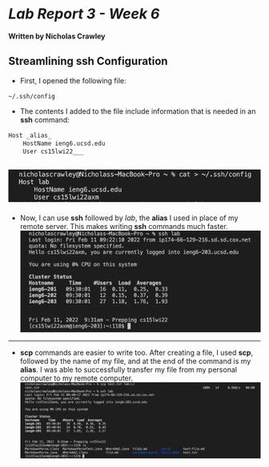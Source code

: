 # *Lab Report 3 - Week 6*
**Written by Nicholas Crawley**

## Streamlining ssh Configuration
* First, I opened the following file:
```
~/.ssh/config
```
* The contents I added to the file include information that is needed in an **ssh** command:
```
Host _alias_
    HostName ieng6.ucsd.edu
    User cs15lwi22___
```
![Image](lab-5-part-1.png)
---
* Now, I can use **ssh** followed by *lab*, the **alias** I used in place of my remote server. This makes writing **ssh** commands much faster.
![Image](lab-5-part-2.png)
---
* **scp** commands are easier to write too. After creating a file, I used **scp**, followed by the name of my file, and at the end of the command is my **alias**. I was able to successfully transfer my file from my personal computer to my remote computer.
![Image](lab-5-part-3.png)
